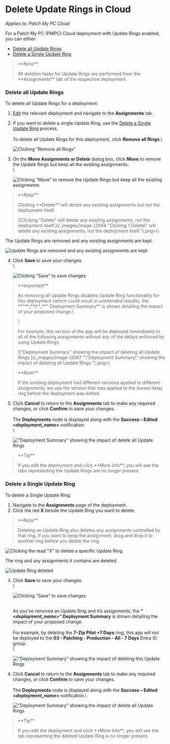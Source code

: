# Delete Update Rings in Cloud

_Applies to: Patch My PC Cloud_

For a Patch My PC (PMPC) Cloud deployment with Update Rings enabled, you can either:

* [Delete all Update Rings](delete-update-rings-in-cloud.md#delete-all-update-rings)
* [Delete a Single Update Ring](delete-update-rings-in-cloud.md#delete-a-single-update-ring)

> \*\*Note\*\*
>
> All deletion tasks for Update Rings are performed from the \*\*Assignments\*\* tab of the respective deployment.

### Delete all Update Rings

To delete all Update Rings for a deployment:

1. [Edit](../manage-cloud-deployments/edit-a-cloud-deployment.md) the relevant deployment and navigate to the **Assignments** tab.
2.  If you want to delete a single Update Ring, use the [Delete a Single Update Ring](delete-update-rings-in-cloud.md#delete-a-single-update-ring) process.\
    \
    To delete all Update Rings for this deployment, click **Remove all Rings**.\\

    ![Clicking "Remove all Rings"](../../../_images/image-\(2061\).png)
3.  On the **Move Assignments or Delete** dialog box, click **Move** to remove the Update Rings but keep all the existing assignments.\
    \\

    ![Clicking "Move" to remove the Update Rings but keep all the existing assignments](../../../_images/image-\(2062\).png)

> \*\*Note\*\*
>
> Clicking \*\*Delete\*\* will delete any existing assignments but not the deployment itself.
>
> !\[Clicking "Delete" will delete any existing assignments, not the deployment itself.]\(/\_images/image-(2064 "Clicking \\"Delete\\" will delete any existing assignments, not the deployment itself.").png>)\\

The Update Rings are removed and any existing assignments are kept.

![Update Rings are removed and any existing assignments are kept](../../../_images/image-\(2065\).png)

4.  Click **Save** to save your changes.\
    \\

    ![Clicking "Save" to save changes](../../../_images/image-\(2066\).png)

> \*\*Important\*\*
>
> As removing all Update Rings disables Update Ring functionality for this deployment (which could result in unintended results), the \*\*"\*\*\_\*\*\\\*\*\_\*\*" Deployment Summary\*\* is shown detailing the impact of your proposed change.\\
>
> \\
>
> For example, this version of the app will be deployed immediately to all of the following assignments without any of the delays enforced by using Update Rings.
>
> !\["Deployment Summary" showing the impact of deleting all Update Rings ]\(/\_images/image-(2067 "\\"Deployment Summary\\" showing the impact of deleting all Update Rings ").png>)

> \*\*Note\*\*
>
> If the existing deployment had different versions applied to different assignments, we use the version that was applied to the lowest delay ring before the deployment was edited.

5.  Click **Cancel** to return to the **Assignments** tab to make any required changes, or click **Confirm** to save your changes.\
    \
    The **Deployments** node is displayed along with the **Success – Edited <**_**deployment\_name**_**>** notification.\
    \\

    !["Deployment Summary" showing the impact of delete all Update Rings](../../../_images/image-\(2068\).png)

> \*\*Tip\*\*
>
> If you edit the deployment and click \*\*More Info\*\*, you will see the tabs representing the Update Rings are no longer present.

### Delete a Single Update Ring

To delete a Single Update Ring:

1. Navigate to the **Assignments** page of the deployment.
2. Click the red **X** beside the Update Ring you want to delete.

> \*\*Note\*\*
>
> Deleting an Update Ring also deletes any assignments controlled by that ring. If you want to keep the assignment, drag and drop it to another ring before you delete the ring.

![Clicking the read "X" to delete a specific Update Ring](../../../_images/image-\(2069\).png)

The ring and any assignments it contains are deleted.

![Update Ring deleted](../../../_images/image-\(2070\).png)

3.  Click **Save** to save your changes.\
    \\

    ![Clicking "Save" to save changes](../../../_images/image-\(2071\).png)

    \
    As you’ve removed an Update Ring and it’s assignments, the **"<**_**deployment\_name**_**>" Deployment Summary** is shown detailing the impact of your proposed change.\
    \
    For example, by deleting the **7-Zip Pilot +7 Days** ring, this app will not be deployed to the **03 - Patching - Production - All - 7 Days** Entra ID group.\
    \\

    !["Deployment Summary" showing the impact of deleting this Update Rings](../../../_images/image-\(2072\).png)
4.  Click **Cancel** to return to the **Assignments** tab to make any required changes, or click **Confirm** to save your changes.\
    \
    The **Deployments** node is displayed along with the **Success – Edited <**_**deployment\_name**_**>** notification.\\

    !["Deployment Summary" showing the impact of delete all Update Rings](../../../_images/image-\(2073\).png)

> \*\*Tip\*\*
>
> If you edit the deployment and click \*\*More Info\*\*, you will see the tab representing the deleted Update Ring is no longer present.
